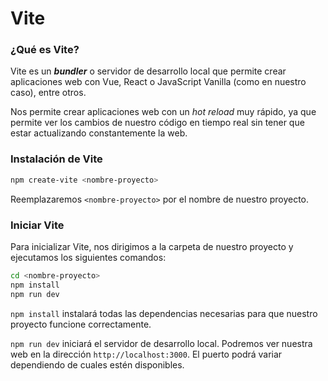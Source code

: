 # Vite

### ¿Qué es Vite?

Vite es un _**bundler**_ o servidor de desarrollo local que permite crear aplicaciones web con Vue, React o JavaScript Vanilla (como en nuestro caso), entre otros.

Nos permite crear aplicaciones web con un _hot reload_ muy rápido, ya que permite ver los cambios de nuestro código en tiempo real sin tener que estar actualizando constantemente la web.

### Instalación de Vite

```bash
npm create-vite <nombre-proyecto>
```

Reemplazaremos `<nombre-proyecto>` por el nombre de nuestro proyecto.

### Iniciar Vite

Para inicializar Vite, nos dirigimos a la carpeta de nuestro proyecto y ejecutamos los siguientes comandos:

```bash
cd <nombre-proyecto>
npm install
npm run dev
```

`npm install` instalará todas las dependencias necesarias para que nuestro proyecto funcione correctamente.

`npm run dev` iniciará el servidor de desarrollo local. Podremos ver nuestra web en la dirección `http://localhost:3000`. El puerto podrá variar dependiendo de cuales estén disponibles.
